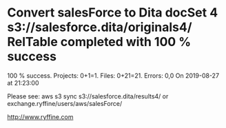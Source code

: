# Convert salesForce to Dita docSet 4 s3://salesforce.dita/originals4/ RelTable completed with 100 % success

100 % success. Projects: 0+1=1.  Files: 0+21=21. Errors: 0,0  On 2019-08-27 at 21:23:00



Please see: aws s3 sync s3://salesforce.dita/results4/ or exchange.ryffine/users/aws/salesForce/

http://www.ryffine.com
